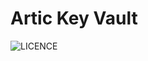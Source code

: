 # Artic Key Vault

<img alt="LICENCE" src="https://img.shields.io/github/license/math-reis/AKV?style=flat-square"/>


